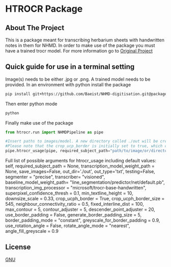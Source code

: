 # HTROCR Package

## About The Project

This is a package meant for transcribing herbarium sheets with handwritten notes in them for NHMD.
In order to make use of the package you must have a trained trocr model. 
For more information go to [Original Project](https://github.com/NHMDenmark/HTROCR/blob/master/README.md)

## Quick guide for use in a terminal setting

Image(s) needs to be either .jpg or .png. A trained model needs to be provided.
In an environment with python install the package

```bash
pip install git+https://github.com/Baeist/NHMD-digitisation.git@package#egg=htrocr
```

Then enter python mode

```bash
python
```

Finally make use of the package

```python
from htrocr.run import NHMDPipeline as pipe

#Insert paths to images/model. A new directory called ./out will be created. Out will include both txt files with the results and also optionally images of the found lines.
#Please note that the crop_ucp_border is initially set to true, which crops the border(right side) found on ucp prepared documents.
pipe.htrocr_usage(pipe, required_subject_path="path/to/image/or/directory", transcription_model_weight_path="path/to/trocr/model/directory/path")
```

Full list of possible arguments for htrocr_usage including default values: 
            self, required_subject_path = None, transcription_model_weight_path = None,
            save_images=False, out_dir='./out', out_type='txt', testing=False, segmenter = "precise", transcriber= "visioned", 
            baseline_model_weight_path= "line_segmentation/predictor/net/default.pb",
            transcription_img_processor = "microsoft/trocr-base-handwritten",
            superpixel_confidence_thresh = 0.1, min_textline_height = 10,
            downsize_scale = 0.33, crop_ucph_border = True, crop_ucph_border_size = 545,
            neighbour_connectivity_ratio = 0.5, fixed_interline_dist = 100, max_contour = 5,
            contour_adjuster = 5, descender_point_adjuster = 20, use_border_padding = False,
            generate_border_padding_size = 5, border_padding_mode = "constant", greyscale_for_border_padding = 0.9,
            use_rotation_angle = False, rotate_angle_mode = "nearest", angle_fill_greyscale = 0.9

## License
[GNU](https://choosealicense.com/licenses/gpl-3.0/)

